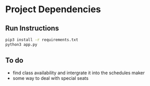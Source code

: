 # Project Dependencies

## Run Instructions

```sh
pip3 install -r requirements.txt
python3 app.py
```
## To do
- find class availability and intergrate it into the schedules maker
- some way to deal with special seats
